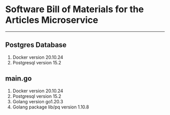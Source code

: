 # Software Bill of Materials for the Articles Microservice
---
## Postgres Database
1. Docker version 20.10.24
2. Postgresql version 15.2

## main.go
1. Docker version 20.10.24
2. Postgresql version 15.2
3. Golang version go1.20.3
4. Golang package lib/pq version 1.10.8
